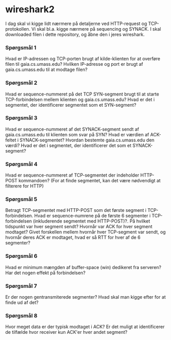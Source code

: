 # wireshark2

I dag skal vi kigge lidt nærmere på detaljerne ved HTTP-request og TCP-protokollen. Vi skal bl.a. kigge nærmere på sequencing og SYNACK. I skal downloaded filen i dette repository, og åbne den i jeres wireshark.

### Spørgsmål 1
Hvad er IP-adressen og TCP-porten brugt af kilde-klienten for at overføre filen til gaia.cs.umass.edu?
Hvilken IP-adresse og port er brugt af gaia.cs.umass.edu til at modtage filen?

### Spørgsmål 2
Hvad er sequence-nummeret på det TCP SYN-segment brugt til at starte TCP-forbindelsen mellem klienten og gaia.cs.umass.edu?
Hvad er det i segmentet, der identificerer segmentet som et SYN-segment? 

### Spørgsmål 3
Hvad er sequence-nummeret af det SYNACK-segment sendt af gaia.cs.umass.edu til klienten som svar på SYN?
Hvad er værdien af ACK-feltet i SYNACK-segmentet?
Hvordan bestemte gaia.cs.umass.edu den værdi?
Hvad er det i segmentet, der identificerer det som et SYNACK-segment?

### Spørgsmål 4
Hvad er sequence-nummeret af TCP-segmentet der indeholder HTTP-POST kommandoen? (For at finde segmentet, kan det være nødvendigt at filterere for HTTP)

### Spørgsmål 5
Betragt TCP-segmentet med HTTP-POST som det første segment i TCP-forbindelsen. Hvad er sequence-numrene på de første 6 segmenter i TCP-forbindelsen (inkluderende segmentet med HTTP-POST)?.
På hvilket tidspunkt var hver segment sendt?
Hvornår var ACK for hver segment modtaget?
Givet forskellen mellem hvornår hver TCP-segment var sendt, og hvornår deres ACK er modtaget, hvad er så RTT for hver af de 6 segmenter?

### Spørgsmål 6
Hvad er minimum mængden af buffer-space (win) dedikeret fra serveren?
Har det nogen effekt på forbindelsen?

### Spørgsmål 7
Er der nogen gentransmiterede segmenter? Hvad skal man kigge efter for at finde ud af det?

### Spørgsmål 8
Hvor meget data er der typisk modtaget i ACK? Er det muligt at identificerer de tilfælde hvor receiver kun ACK'er hver andet segment?

